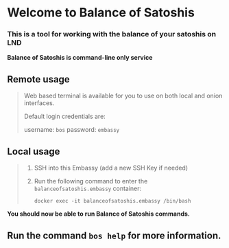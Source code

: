 # Welcome to Balance of Satoshis

### This is a tool for working with the balance of your satoshis on LND 

**Balance of Satoshis is command-line only service**

## Remote usage

> Web based terminal is available for you to use on both local and onion interfaces.
>
> Default login credentials are:
>
> username: `bos`
> password: `embassy`

## Local usage

> 1. SSH into this Embassy (add a new SSH Key if needed)
>
> 2. Run the following command to enter the `balanceofsatoshis.embassy` container:
>
>    `docker exec -it balanceofsatoshis.embassy /bin/bash`

**You should now be able to run Balance of Satoshis commands.**

## Run the command `bos help` for more information.
